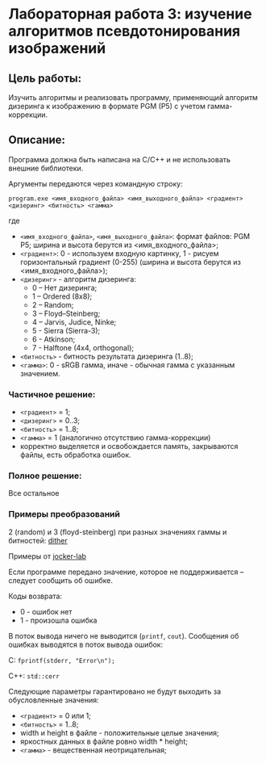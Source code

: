 # **Лабораторная работа 3:** изучение алгоритмов псевдотонирования изображений

## **Цель работы:**
Изучить алгоритмы и реализовать программу, применяющий алгоритм дизеринга к изображению в формате PGM (P5) с учетом гамма-коррекции.

## **Описание:**
Программа должна быть написана на C/C++ и не использовать внешние библиотеки.

Аргументы передаются через командную строку:

`program.exe <имя_входного_файла> <имя_выходного_файла> <градиент> <дизеринг> <битность> <гамма>`

где
* `<имя_входного_файла>`, `<имя_выходного_файла>`: формат файлов: PGM P5; ширина и высота берутся из <имя_входного_файла>;
* `<градиент>`: 0 - используем входную картинку, 1 - рисуем горизонтальный градиент (0-255) (ширина и высота берутся из <имя_входного_файла>);
* `<дизеринг>` - алгоритм дизеринга:
    * 0 – Нет дизеринга;
    * 1 – Ordered (8x8);
    * 2 – Random;
    * 3 – Floyd–Steinberg;
    * 4 – Jarvis, Judice, Ninke;
    * 5 - Sierra (Sierra-3);
    * 6 - Atkinson;
    * 7 - Halftone (4x4, orthogonal);
* `<битность>` - битность результата дизеринга (1..8);
* `<гамма>`: 0 - sRGB гамма, иначе - обычная гамма с указанным значением.

### Частичное решение:
* `<градиент>` = 1;
* `<дизеринг>` = 0..3;
* `<битность>` = 1..8;
* `<гамма>` = 1 (аналогично отсутствию гамма-коррекции)
* корректно выделяется и освобождается память, закрываются файлы, есть обработка ошибок.

### Полное решение:
Bсе остальное

### Примеры преобразований
2 (random) и 3 (floyd-steinberg) при разных значениях гаммы и битностей: [dither](https://drive.google.com/drive/u/0/folders/1W9LYSeSapdiuFvu2atWtaJ5YvWRLFiHX)

Примеры от [jocker-lab](https://drive.google.com/drive/folders/1lVlZtsnKQBcFegfw7X8ukz_TMMMGE4Rx?usp=sharing)

Если программе передано значение, которое не поддерживается – следует сообщить об ошибке.

Коды возврата:
* 0 - ошибок нет
* 1 - произошла ошибка

В поток вывода ничего не выводится (`printf`, `cout`).
Сообщения об ошибках выводятся в поток вывода ошибок:

С: `fprintf(stderr, "Error\n");`

C++: `std::cerr`

Следующие параметры гарантировано не будут выходить за обусловленные значения:
* `<градиент>` = 0 или 1;
* `<битность>` = 1..8;
* width и height в файле - положительные целые значения;
* яркостных данных в файле ровно width * height;
* `<гамма>` - вещественная неотрицательная;
